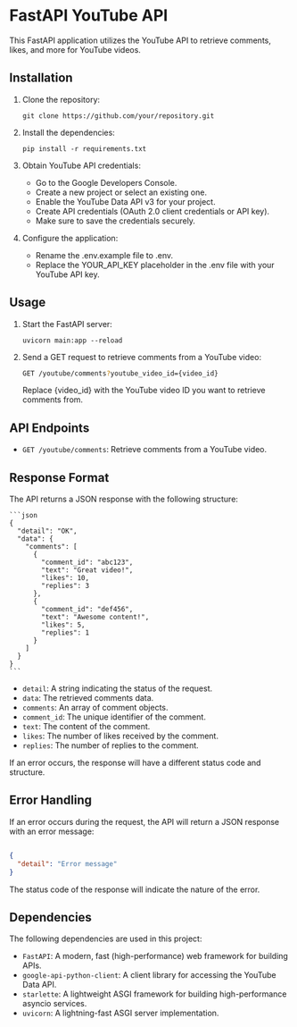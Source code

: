 # FastAPI YouTube API

This FastAPI application utilizes the YouTube API to retrieve comments, likes, and more for YouTube videos.

## Installation

1. Clone the repository:

    ```shell
    git clone https://github.com/your/repository.git
    ```
2. Install the dependencies:

    ```shell
    pip install -r requirements.txt
    ```

3. Obtain YouTube API credentials:
    * Go to the Google Developers Console.
    * Create a new project or select an existing one.
    * Enable the YouTube Data API v3 for your project.
    * Create API credentials (OAuth 2.0 client credentials or API key).
    * Make sure to save the credentials securely.

4. Configure the application:

    * Rename the .env.example file to .env.
    * Replace the YOUR_API_KEY placeholder in the .env file with your YouTube API key.

## Usage

1. Start the FastAPI server:
    ```shell
    uvicorn main:app --reload
    ```

2. Send a GET request to retrieve comments from a YouTube video:
    ```bash
    GET /youtube/comments?youtube_video_id={video_id}
    ```
   Replace {video_id} with the YouTube video ID you want to retrieve comments from.

## API Endpoints

* `GET /youtube/comments`: Retrieve comments from a YouTube video.

## Response Format

The API returns a JSON response with the following structure:

    ```json
    {
      "detail": "OK",
      "data": {
        "comments": [
          {
            "comment_id": "abc123",
            "text": "Great video!",
            "likes": 10,
            "replies": 3
          },
          {
            "comment_id": "def456",
            "text": "Awesome content!",
            "likes": 5,
            "replies": 1
          }
        ]
      }
    }
    ```

* `detail`: A string indicating the status of the request.
* `data`: The retrieved comments data.
* `comments`: An array of comment objects.
* `comment_id`: The unique identifier of the comment.
* `text`: The content of the comment.
* `likes`: The number of likes received by the comment.
* `replies`: The number of replies to the comment.

If an error occurs, the response will have a different status code and structure.

## Error Handling

If an error occurs during the request, the API will return a JSON response with an error message:

```json

{
  "detail": "Error message"
}
```

The status code of the response will indicate the nature of the error.

## Dependencies

The following dependencies are used in this project:

* `FastAPI`: A modern, fast (high-performance) web framework for building APIs.
* `google-api-python-client`: A client library for accessing the YouTube Data API.
* `starlette`: A lightweight ASGI framework for building high-performance asyncio services.
* `uvicorn`: A lightning-fast ASGI server implementation.
